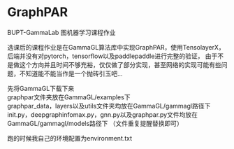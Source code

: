 # GraphPAR
BUPT-GammaLab 图机器学习课程作业

选课后的课程作业是在GammaGL算法库中实现GraphPAR，使用TensolayerX，后端并没有对pytorch，tensorflow以及paddlepaddle进行完整的验证，
由于不是做这个方向并且时间不够充裕，仅仅做了部分实现，甚至网络的实现可能有些问题，不知道能不能当作是一个抛砖引玉吧...  

先将GammaGL下载下来  
graphpar文件夹放在GammaGL/examples下  
graphpar_data，layers以及utils文件夹均放在GammaGL/gammagl路径下  
init.py，deepgraphinfomax.py，gnn.py以及graphpar.py文件均放在GammaGL/gammagl/models路径下  （文件重复提醒替换即可）

跑的时候我自己的环境配置为environment.txt

